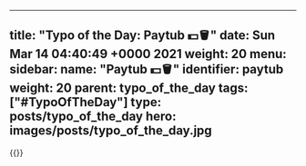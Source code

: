 
---
title: "Typo of the Day: Paytub 💵🪣"
date: Sun Mar 14 04:40:49 +0000 2021
weight: 20
menu:
  sidebar:
    name: "Paytub 💵🪣"
    identifier: paytub
    weight: 20
    parent: typo_of_the_day
tags: ["#TypoOfTheDay"]
type: posts/typo_of_the_day
hero: images/posts/typo_of_the_day.jpg
---


{{<tweet user="mariatta" id="1370958068951908359">}}

